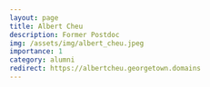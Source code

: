 ```yaml
---
layout: page
title: Albert Cheu
description: Former Postdoc
img: /assets/img/albert_cheu.jpeg
importance: 1
category: alumni
redirect: https://albertcheu.georgetown.domains
---
```

